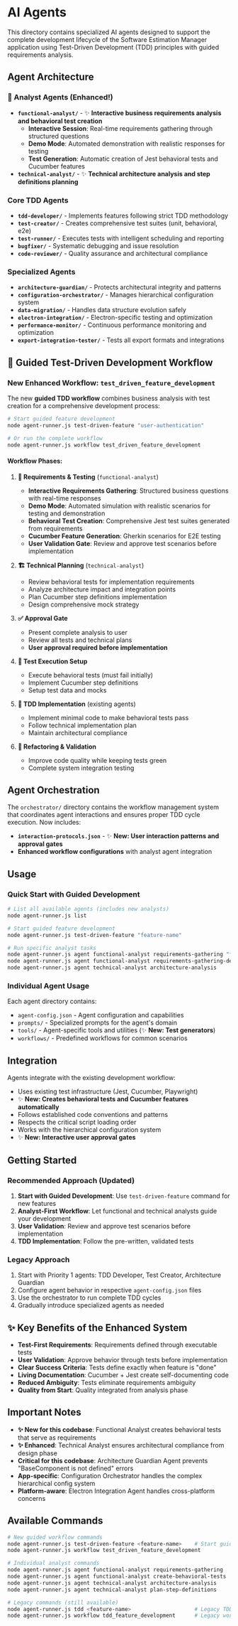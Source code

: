 # AI Agents

This directory contains specialized AI agents designed to support the complete development lifecycle of the Software Estimation Manager application using Test-Driven Development (TDD) principles with guided requirements analysis.

## Agent Architecture

### 🎯 Analyst Agents (Enhanced!)
- **`functional-analyst/`** - ✨ **Interactive business requirements analysis and behavioral test creation**
  - **Interactive Session**: Real-time requirements gathering through structured questions
  - **Demo Mode**: Automated demonstration with realistic responses for testing
  - **Test Generation**: Automatic creation of Jest behavioral tests and Cucumber features
- **`technical-analyst/`** - ✨ **Technical architecture analysis and step definitions planning**

### Core TDD Agents
- **`tdd-developer/`** - Implements features following strict TDD methodology
- **`test-creator/`** - Creates comprehensive test suites (unit, behavioral, e2e)
- **`test-runner/`** - Executes tests with intelligent scheduling and reporting
- **`bugfixer/`** - Systematic debugging and issue resolution
- **`code-reviewer/`** - Quality assurance and architectural compliance

### Specialized Agents
- **`architecture-guardian/`** - Protects architectural integrity and patterns
- **`configuration-orchestrator/`** - Manages hierarchical configuration system
- **`data-migration/`** - Handles data structure evolution safely
- **`electron-integration/`** - Electron-specific testing and optimization
- **`performance-monitor/`** - Continuous performance monitoring and optimization
- **`export-integration-tester/`** - Tests all export formats and integrations

## 🚀 Guided Test-Driven Development Workflow

### New Enhanced Workflow: `test_driven_feature_development`

The new **guided TDD workflow** combines business analysis with test creation for a comprehensive development process:

```bash
# Start guided feature development
node agent-runner.js test-driven-feature "user-authentication"

# Or run the complete workflow
node agent-runner.js workflow test_driven_feature_development
```

#### Workflow Phases:

1. **📝 Requirements & Testing** (`functional-analyst`)
   - **Interactive Requirements Gathering**: Structured business questions with real-time responses
   - **Demo Mode**: Automated simulation with realistic scenarios for testing and demonstration
   - **Behavioral Test Creation**: Comprehensive Jest test suites generated from requirements
   - **Cucumber Feature Generation**: Gherkin scenarios for E2E testing
   - **User Validation Gate**: Review and approve test scenarios before implementation

2. **🏗️ Technical Planning** (`technical-analyst`)
   - Review behavioral tests for implementation requirements
   - Analyze architecture impact and integration points
   - Plan Cucumber step definitions implementation
   - Design comprehensive mock strategy

3. **✅ Approval Gate**
   - Present complete analysis to user
   - Review all tests and technical plans
   - **User approval required before implementation**

4. **🧪 Test Execution Setup**
   - Execute behavioral tests (must fail initially)
   - Implement Cucumber step definitions
   - Setup test data and mocks

5. **🔧 TDD Implementation** (existing agents)
   - Implement minimal code to make behavioral tests pass
   - Follow technical implementation plan
   - Maintain architectural compliance

6. **🔄 Refactoring & Validation**
   - Improve code quality while keeping tests green
   - Complete system integration testing

## Agent Orchestration

The `orchestrator/` directory contains the workflow management system that coordinates agent interactions and ensures proper TDD cycle execution. Now includes:

- **`interaction-protocols.json`** - ✨ **New: User interaction patterns and approval gates**
- **Enhanced workflow configurations** with analyst agent integration

## Usage

### Quick Start with Guided Development

```bash
# List all available agents (includes new analysts)
node agent-runner.js list

# Start guided feature development
node agent-runner.js test-driven-feature "feature-name"

# Run specific analyst tasks
node agent-runner.js agent functional-analyst requirements-gathering "feature-name"
node agent-runner.js agent functional-analyst requirements-gathering-demo "feature-name"  # Demo mode
node agent-runner.js agent technical-analyst architecture-analysis
```

### Individual Agent Usage

Each agent directory contains:
- `agent-config.json` - Agent configuration and capabilities
- `prompts/` - Specialized prompts for the agent's domain
- `tools/` - Agent-specific tools and utilities (✨ **New: Test generators**)
- `workflows/` - Predefined workflows for common scenarios

## Integration

Agents integrate with the existing development workflow:
- Uses existing test infrastructure (Jest, Cucumber, Playwright)
- ✨ **New: Creates behavioral tests and Cucumber features automatically**
- Follows established code conventions and patterns
- Respects the critical script loading order
- Works with the hierarchical configuration system
- ✨ **New: Interactive user approval gates**

## Getting Started

### Recommended Approach (Updated)

1. **Start with Guided Development**: Use `test-driven-feature` command for new features
2. **Analyst-First Workflow**: Let functional and technical analysts guide your development
3. **User Validation**: Review and approve test scenarios before implementation
4. **TDD Implementation**: Follow the pre-written, validated tests

### Legacy Approach

1. Start with Priority 1 agents: TDD Developer, Test Creator, Architecture Guardian
2. Configure agent behavior in respective `agent-config.json` files
3. Use the orchestrator to run complete TDD cycles
4. Gradually introduce specialized agents as needed

## ✨ Key Benefits of the Enhanced System

- **Test-First Requirements**: Requirements defined through executable tests
- **User Validation**: Approve behavior through tests before implementation
- **Clear Success Criteria**: Tests define exactly when feature is "done"
- **Living Documentation**: Cucumber + Jest create self-documenting code
- **Reduced Ambiguity**: Tests eliminate requirements ambiguity
- **Quality from Start**: Quality integrated from analysis phase

## Important Notes

- **✨ New for this codebase**: Functional Analyst creates behavioral tests that serve as requirements
- **✨ Enhanced**: Technical Analyst ensures architectural compliance from design phase
- **Critical for this codebase**: Architecture Guardian Agent prevents "BaseComponent is not defined" errors
- **App-specific**: Configuration Orchestrator handles the complex hierarchical config system
- **Platform-aware**: Electron Integration Agent handles cross-platform concerns

## Available Commands

```bash
# New guided workflow commands
node agent-runner.js test-driven-feature <feature-name>    # Start guided development
node agent-runner.js workflow test_driven_feature_development

# Individual analyst commands
node agent-runner.js agent functional-analyst requirements-gathering
node agent-runner.js agent functional-analyst create-behavioral-tests
node agent-runner.js agent technical-analyst architecture-analysis
node agent-runner.js agent technical-analyst plan-step-definitions

# Legacy commands (still available)
node agent-runner.js tdd <feature-name>                    # Legacy TDD workflow
node agent-runner.js workflow tdd_feature_development      # Legacy workflow
```